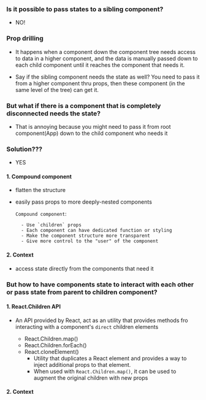 ### Is it possible to pass states to a sibling component?
- NO!

### Prop drilling
- It happens when a component down the component tree needs access to data in a higher component, and the data is manually passed down to each child component until it reaches the component that needs it.

- Say if the sibling component needs the state as well? You need to pass it from a higher component thru props, then these component (in the same level of the tree) can get it.

### But what if there is a component that is completely disconnected needs the state?

- That is annoying because you might need to pass it from root component(App) down to the child component who needs it

### Solution???
- YES
#### 1. Compound component
- flatten the structure
- easily pass props to more deeply-nested components

    `Compound component`:

        - Use `children` props
        - Each component can have dedicated function or styling
        - Make the component structure more transparent
        - Give more control to the "user" of the component

#### 2. Context
- access state directly from the components that need it

### But how to have components state to interact with each other or pass state from parent to children component?

#### 1. React.Children API
- An API provided by React, act as an utility that provides methods fro interacting with a component's `direct` children elements
        
    - React.Children.map()
    - React.Children.forEach()
    - React.cloneElement()
        - Utility that duplicates a React element and provides a way to inject additional props to that element.
        - When used with `React.Children.map()`, it can be used to augment the original children with new props
#### 2. Context
